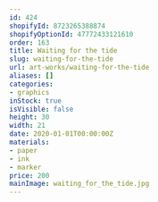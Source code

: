 ```yaml
---
id: 424
shopifyId: 8723265388874
shopifyOptionId: 47772433121610
order: 163
title: Waiting for the tide
slug: waiting-for-the-tide
url: art-works/waiting-for-the-tide
aliases: []
categories:
- graphics
inStock: true
isVisible: false
height: 30
width: 21
date: 2020-01-01T00:00:00Z
materials:
- paper
- ink
- marker
price: 200
mainImage: waiting_for_the_tide.jpg
---
```

